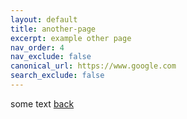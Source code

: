 ```yaml
---
layout: default
title: another-page
excerpt: example other page
nav_order: 4
nav_exclude: false
canonical_url: https://www.google.com
search_exclude: false
---
```


some text
[back](/github/formatting.html)
